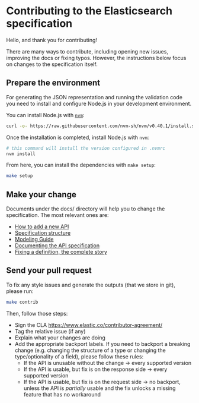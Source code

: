 # Contributing to the Elasticsearch specification

Hello, and thank you for contributing!

There are many ways to contribute, including opening new issues, improving the docs or fixing typos. However, the instructions below focus on changes to the specification itself.

## Prepare the environment

For generating the JSON representation and running the validation code you need
to install and configure Node.js in your development environment.

You can install Node.js with [`nvm`](https://github.com/nvm-sh/nvm):

```sh
curl -o- https://raw.githubusercontent.com/nvm-sh/nvm/v0.40.1/install.sh | bash
```

Once the installation is completed, install Node.js with `nvm`:

```sh
# this command will install the version configured in .nvmrc
nvm install
```

From here, you can install the dependencies with `make setup`:

```sh
make setup
```

## Make your change

Documents under the docs/ directory will help you to change the specification. The most relevant ones are:

 * [How to add a new API](docs/add-new-api.md)
 * [Specification structure](docs/specification-structure.md)
 * [Modeling Guide](docs/modeling-guide.md)
 * [Documenting the API specification](docs/doc-comments-guide.md)
 * [Fixing a definition, the complete story](docs/validation-example.md)


## Send your pull request

To fix any style issues and generate the outputs (that we store in git), please run:

```sh
make contrib
```

Then, follow those steps:

- Sign the CLA https://www.elastic.co/contributor-agreement/
- Tag the relative issue (if any)
- Explain what your changes are doing
- Add the appropriate backport labels. If you need to backport a breaking change (e.g. changing the structure of a type or changing the type/optionality of a field), please follow these rules:
  - If the API is unusable without the change -> every supported version
  - If the API is usable, but fix is on the response side -> every supported version
  - If the API is usable, but fix is on the request side -> no backport, unless the API is _partially_ usable and the fix unlocks a missing feature that has no workaround


